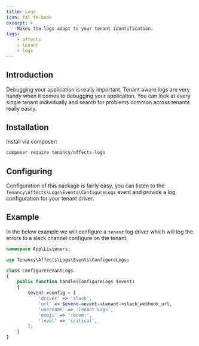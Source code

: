 ```yaml
---
title: Logs
icon: fal fa-book
excerpt: >
    Makes the logs adapt to your tenant identification.
tags:
    - affects
    - tenant
    - logs
---
```


## Introduction
Debugging your application is really important. Tenant aware logs are very handy when it comes to debugging your application. You can look at every single tenant individually and search for problems common across tenants really easily.

## Installation
Install via composer:
```bash
composer require tenancy/affects-logs
```

## Configuring
Configuration of this package is fairly easy, you can listen to the `Tenancy\Affects\Logs\Events\ConfigureLogs` event and provide a log configuration for your tenant driver.

## Example
In the below example we will configure a `tenant` log driver which will log the errors to a slack channel configure on the tenant.
```php
namespace App\Listeners;

use Tenancy\Affects\Logs\Events\ConfigureLogs;

class ConfigureTenantLogs
{
    public function handle(ConfigureLogs $event)
    {
        $event->config = [
            'driver' => 'slack',
            'url' => $event->event->tenant->slack_webhook_url,
            'username' => 'Tenant Logs',
            'emoji' => ':boom:',
            'level' => 'critical',
        ];
    }
}
```
